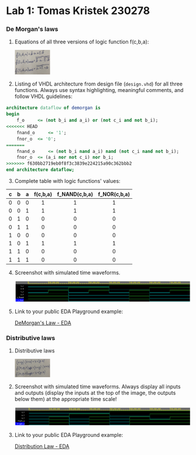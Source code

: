 # Lab 1: Tomas Kristek 230278

### De Morgan's laws

1. Equations of all three versions of logic function f(c,b,a):

   <img src= "Images/DeMorgan.JPG" width=20% height=20%>

2. Listing of VHDL architecture from design file (`design.vhd`) for all three functions. Always use syntax highlighting, meaningful comments, and follow VHDL guidelines:

```vhdl
architecture dataflow of demorgan is
begin
    f_o    	<= (not b_i and a_i) or (not c_i and not b_i);
<<<<<<< HEAD
    fnand_o 	<= '1';
    fnor_o 	<= '0';
=======
    fnand_o 	<= (not b_i nand a_i) nand (not c_i nand not b_i);
    fnor_o 	<= (a_i nor not c_i) nor b_i;
>>>>>>> f630bb2719eb0f8f3c3839e224215a90c362bbb2
end architecture dataflow;
```

3. Complete table with logic functions' values:

| **c** | **b** |**a** | **f(c,b,a)** | **f_NAND(c,b,a)** | **f_NOR(c,b,a)** |
| :-: | :-: | :-: | :-: | :-: | :-: |
| 0 | 0 | 0 | 1 | 1 | 1 |
| 0 | 0 | 1 | 1 | 1 | 1 |
| 0 | 1 | 0 | 0 | 0 | 0 |
| 0 | 1 | 1 | 0 | 0 | 0 |
| 1 | 0 | 0 | 0 | 0 | 0 |
| 1 | 0 | 1 | 1 | 1 | 1 |
| 1 | 1 | 0 | 0 | 0 | 0 |
| 1 | 1 | 1 | 0 | 0 | 0 |

4. Screenshot with simulated time waveforms.

   ![EPWave_DeMorgan](Images/EPWave_DeMorgan.png)

5. Link to your public EDA Playground example:

   [DeMorgan's Law - EDA](https://www.edaplayground.com/x/CxA9)

### Distributive laws

1. Distributive laws 

   <img src= "Images/Distribution.JPG" width=20% height=20%>

2. Screenshot with simulated time waveforms. Always display all inputs and outputs (display the inputs at the top of the image, the outputs below them) at the appropriate time scale!

   ![EPWave_Distribution](Images/EPWave_Distribution.png)

3. Link to your public EDA Playground example:

   [Distribution Law - EDA](https://www.edaplayground.com/x/AWey)

